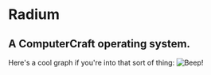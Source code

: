 # Radium
## A ComputerCraft operating system.

Here's a cool graph if you're into that sort of thing:
![Beep!](http://i.imgur.com/XBe21sG.png)
